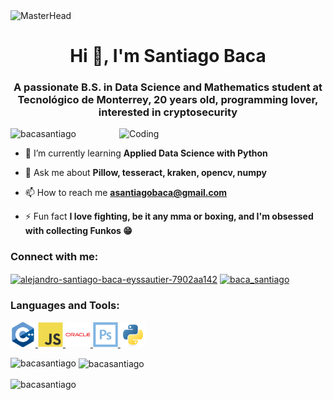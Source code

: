 <div style="overflow: hidden;">
  <img alt="MasterHead" src="https://www.xtrafondos.com/wallpapers/cometas-y-planetas-en-paisaje-digital-urbano-en-la-noche-4419.jpg" style="width: 1000px; height: 300px; object-fit: fill;">
</div>

<h1 align="center">Hi 👋, I'm Santiago Baca</h1>
<h3 align="center">A passionate B.S. in Data Science and Mathematics student at Tecnológico de Monterrey, 20 years old, programming lover, interested in cryptosecurity</h3>
<img align="right" alt="Coding" width=330 src="https://thumbs.gfycat.com/ChubbySelfreliantGarpike.webp">

<p align="left"> <img src="https://komarev.com/ghpvc/?username=bacasantiago&label=Profile%20views&color=0e75b6&style=flat" alt="bacasantiago" /> </p>

- 🌱 I’m currently learning **Applied Data Science with Python**

- 💬 Ask me about **Pillow, tesseract, kraken, opencv, numpy**

- 📫 How to reach me **asantiagobaca@gmail.com**

- ⚡ Fun fact **I love fighting, be it any mma or boxing, and I'm obsessed with collecting Funkos 😁**

<h3 align="left">Connect with me:</h3>
<p align="left">
<a href="https://linkedin.com/in/alejandro-santiago-baca-eyssautier-7902aa142" target="blank"><img align="center" src="https://raw.githubusercontent.com/rahuldkjain/github-profile-readme-generator/master/src/images/icons/Social/linked-in-alt.svg" alt="alejandro-santiago-baca-eyssautier-7902aa142" height="30" width="40" /></a>
<a href="https://instagram.com/baca_santiago" target="blank"><img align="center" src="https://raw.githubusercontent.com/rahuldkjain/github-profile-readme-generator/master/src/images/icons/Social/instagram.svg" alt="baca_santiago" height="30" width="40" /></a>
</p>

<h3 align="left">Languages and Tools:</h3>
<p align="left"> <a href="https://www.w3schools.com/cpp/" target="_blank" rel="noreferrer"> <img src="https://raw.githubusercontent.com/devicons/devicon/master/icons/cplusplus/cplusplus-original.svg" alt="cplusplus" width="40" height="40"/> </a> <a href="https://developer.mozilla.org/en-US/docs/Web/JavaScript" target="_blank" rel="noreferrer"> <img src="https://raw.githubusercontent.com/devicons/devicon/master/icons/javascript/javascript-original.svg" alt="javascript" width="40" height="40"/> </a> <a href="https://www.oracle.com/" target="_blank" rel="noreferrer"> <img src="https://raw.githubusercontent.com/devicons/devicon/master/icons/oracle/oracle-original.svg" alt="oracle" width="40" height="40"/> </a> <a href="https://www.photoshop.com/en" target="_blank" rel="noreferrer"> <img src="https://raw.githubusercontent.com/devicons/devicon/master/icons/photoshop/photoshop-line.svg" alt="photoshop" width="40" height="40"/> </a> <a href="https://www.python.org" target="_blank" rel="noreferrer"> <img src="https://raw.githubusercontent.com/devicons/devicon/master/icons/python/python-original.svg" alt="python" width="40" height="40"/> </a> </p>

<p><img align="left" src="https://github-readme-stats.vercel.app/api/top-langs?username=bacasantiago&show_icons=true&locale=en&layout=compact&theme=radical&bg_color=00000000" alt="bacasantiago" /></p>

<p>&nbsp;<img align="center" src="https://github-readme-stats.vercel.app/api?username=bacasantiago&show_icons=true&locale=en&theme=radical&bg_color=00000000" alt="bacasantiago" /></p>

<p><img align="center" src="https://github-readme-streak-stats.herokuapp.com/?user=bacasantiago&theme=neon" alt="bacasantiago" /></p>
